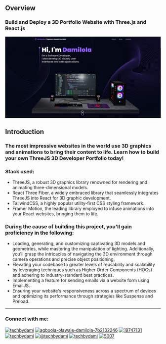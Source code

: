 ## Overview

### Build and Deploy a 3D Portfolio Website with Three.js and React.js

![screenshot](./src/assets/overview.png)

## Introduction

### The most impressive websites in the world use 3D graphics and animations to bring their content to life. Learn how to build your own ThreeJS 3D Developer Portfolio today!

### Stack used:

- ThreeJS, a robust 3D graphics library renowned for rendering and animating three-dimensional models.
- React Three Fiber, a widely embraced library that seamlessly integrates ThreeJS into React for 3D graphic development.
- TailwindCSS, a highly popular utility-first CSS styling framework.
- Framer Motion, the leading library employed to infuse animations into your React websites, bringing them to life.

### During the cause of building this project, you'll gain proficiency in the following:

- Loading, generating, and customizing captivating 3D models and geometries, while mastering the manipulation of lighting. Additionally, you'll grasp the intricacies of navigating the 3D environment through camera operations and precise object positioning.
- Elevating your codebase to greater levels of reusability and scalability by leveraging techniques such as Higher Order Components (HOCs) and adhering to industry-standard best practices.
- Implementing a feature for sending emails via a website form using EmailJS.
- Ensuring your website's responsiveness across a spectrum of devices and optimizing its performance through strategies like Suspense and Preload.

---

<h3 align="left">Connect with me:</h3>
<p align="left">
<a href="https://twitter.com/techbydami" target="blank"><img align="center" src="https://raw.githubusercontent.com/rahuldkjain/github-profile-readme-generator/master/src/images/icons/Social/twitter.svg" alt="techbydami" height="30" width="40" /></a>
<a href="https://linkedin.com/in/agboola-olawale-damilola-7b2132246" target="blank"><img align="center" src="https://raw.githubusercontent.com/rahuldkjain/github-profile-readme-generator/master/src/images/icons/Social/linked-in-alt.svg" alt="agboola-olawale-damilola-7b2132246" height="30" width="40" /></a>
<a href="https://stackoverflow.com/users/19747131" target="blank"><img align="center" src="https://raw.githubusercontent.com/rahuldkjain/github-profile-readme-generator/master/src/images/icons/Social/stack-overflow.svg" alt="19747131" height="30" width="40" /></a>
<a href="https://instagram.com/techbydami" target="blank"><img align="center" src="https://raw.githubusercontent.com/rahuldkjain/github-profile-readme-generator/master/src/images/icons/Social/instagram.svg" alt="techbydami" height="30" width="40" /></a>
<a href="https://hashnode.com/@techbydami" target="blank"><img align="center" src="https://raw.githubusercontent.com/rahuldkjain/github-profile-readme-generator/master/src/images/icons/Social/hashnode.svg" alt="@techbydami" height="30" width="40" /></a>
<a href="https://www.youtube.com/c/techbydami" target="blank"><img align="center" src="https://raw.githubusercontent.com/rahuldkjain/github-profile-readme-generator/master/src/images/icons/Social/youtube.svg" alt="techbydami" height="30" width="40" /></a>
<a href="https://discord.gg/5007" target="blank"><img align="center" src="https://raw.githubusercontent.com/rahuldkjain/github-profile-readme-generator/master/src/images/icons/Social/discord.svg" alt="5007" height="30" width="40" /></a>
</p>
